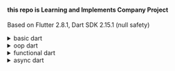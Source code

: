 #### this repo is Learning and Implements Company Project

Based on Flutter 2.8.1, Dart SDK 2.15.1 (null safety)
<details>
<summary> basic dart </summary>

```dart
    1. var 동적할당, 재선언 불가
    2. dynamic 동적할당, 재선언 가능
    3. String 
    4. ${   backtic
    5. String? nullable, ?가 없으면 null 불가
    6. String notNullable!, !는  불용
    7. final 런타임에 값을 몰라도된다. 상수 역활
    8. const 런타임에 값을 알고 있어야한다. 상수 역활
    9. ??=  es6 question mark와 비슷하다. 널이라면 대입해라.
    10. type check operator는 is 로 쓴다. 
    11. !is와 is!을 차이를 알아야 한다.
        - !is는 null을 체크하는 것
        - is!는 타입이 맞으면 false를 리턴한다.
    12. List
        - add 
        - remove(key)
        - asMap
        - 기타 내장 메소드들.
    13. Map
        - keys
        - values
        - addAll
        - remove(key)
    14. Set
        - contains
    15. for Loop
        - Literal for
        - for in
    16. while loop (do while)
    17. enum
    18. function (num, int 차이점)
        - optional parameter
        - named parameter
        - required parameter
        - positional parameter
    19. arrow function
    20. typedef and signature
        - typedef의 signature parameter에 required 매개변수 확인 필요
```
</details>

<details>
    <summary> oop dart </summary>

```dart
    1. constructor
      - class.fromList()
      - imutable programming
      - const constructor함
    2. getter, setter
      - () x, {} o
    3. underScore private
    4. inferitance
      - super()
      - type comparition
      - override
    5. static instance
    6. interface
    7. abstract
    8. generic

```
</details>

<details>
    <summary> functional dart </summary>

```dart
    1. casting
    2. map()
    3. MapEntry()
    4. where, find()와 비슷
    5. reduce, 배열 연산 js reduce()와 비슷
    6. fold reduce의 toString과 값이 다르다 참고하자.
    7. cascading operator, es6의 spread와 같다.
    8. MapToClass
```
</details>


<details>
    <summary> async dart </summary>

CPU를 효육적으로 사용할 수 있는 프로그래밍 기법

java thread,
go goroutine,
dart는 future이다.

```dart
    1. future
      - async
      - await
    2. stream
      - streamController
      - listen()
      - asBroadcastStream()

```

</details>